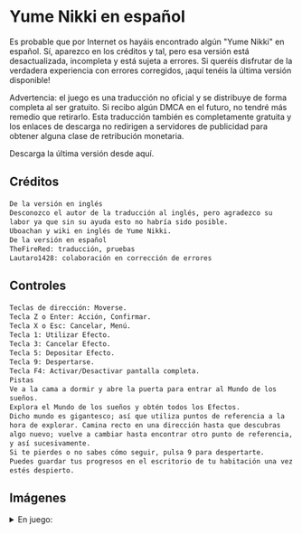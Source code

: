 # Yume Nikki en español

Es probable que por Internet os hayáis encontrado algún "Yume Nikki" en español. Sí, aparezco en los créditos y tal, pero esa versión está desactualizada, incompleta y está sujeta a errores. Si queréis disfrutar de la verdadera experiencia con errores corregidos, ¡aquí tenéis la última versión disponible!

Advertencia: el juego es una traducción no oficial y se distribuye de forma completa al ser gratuito. Si recibo algún DMCA en el futuro, no tendré más remedio que retirarlo. Esta traducción también es completamente gratuita y los enlaces de descarga no redirigen a servidores de publicidad para obtener alguna clase de retribución monetaria.

Descarga la última versión desde aquí.

## Créditos
```
De la versión en inglés
Desconozco el autor de la traducción al inglés, pero agradezco su labor ya que sin su ayuda esto no habría sido posible.
Uboachan y wiki en inglés de Yume Nikki.
De la versión en español
TheFireRed: traducción, pruebas
Lautaro1428: colaboración en corrección de errores
```

## Controles
```
Teclas de dirección: Moverse.
Tecla Z o Enter: Acción, Confirmar.
Tecla X o Esc: Cancelar, Menú.
Tecla 1: Utilizar Efecto.
Tecla 3: Cancelar Efecto.
Tecla 5: Depositar Efecto.
Tecla 9: Despertarse.
Tecla F4: Activar/Desactivar pantalla completa.
Pistas
Ve a la cama a dormir y abre la puerta para entrar al Mundo de los sueños.
Explora el Mundo de los sueños y obtén todos los Efectos.
Dicho mundo es gigantesco; así que utiliza puntos de referencia a la hora de explorar. Camina recto en una dirección hasta que descubras algo nuevo; vuelve a cambiar hasta encontrar otro punto de referencia, y así sucesivamente.
Si te pierdes o no sabes cómo seguir, pulsa 9 para despertarte.
Puedes guardar tus progresos en el escritorio de tu habitación una vez estés despierto.
```

## Imágenes

<details><summary>En juego:</summary>
<p>
   
![Screenshot 11](https://github.com/Lahrenheit/yume-nikki-esp/blob/main/1.png)
![Screenshot 22](https://github.com/Lahrenheit/yume-nikki-esp/blob/main/1.png)
![Screenshot 33](https://github.com/Lahrenheit/yume-nikki-esp/blob/main/1.png)
![Screenshot 44](https://github.com/Lahrenheit/yume-nikki-esp/blob/main/1.png)
</p>
</details>
